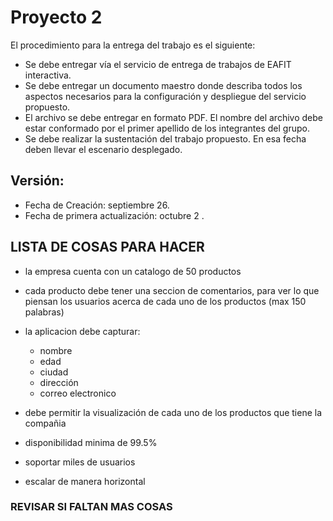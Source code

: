 # Proyecto 2
El procedimiento para la entrega del trabajo es el siguiente:
- Se debe entregar vía el servicio de entrega de trabajos de EAFIT interactiva.
- Se debe entregar un documento maestro donde describa todos los aspectos
necesarios para la configuración y despliegue del servicio propuesto.
- El archivo se debe entregar en formato PDF. El nombre del archivo debe estar
conformado por el primer apellido de los integrantes del grupo.
- Se debe realizar la sustentación del trabajo propuesto. En esa fecha deben llevar
el escenario desplegado.
## Versión:
- Fecha de Creación: septiembre 26.
- Fecha de primera actualización: octubre 2 .


## LISTA DE COSAS PARA HACER
- la empresa cuenta con un catalogo de 50 productos
- cada producto debe tener una seccion de comentarios, para ver lo que piensan los usuarios acerca de cada uno de los productos (max 150 palabras)
- la aplicacion debe capturar: 
    - nombre
    - edad
    - ciudad
    - dirección
    - correo electronico
- debe permitir la visualización de cada uno de los productos que tiene la compañia

- disponibilidad minima de 99.5%
- soportar miles de usuarios
- escalar de manera horizontal
### REVISAR SI FALTAN MAS COSAS